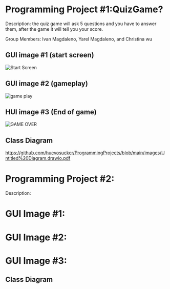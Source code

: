 # Programming Project #1:QuizGame?
Description: the quiz game will ask 5 questions and you have to answer them, after the game it will tell you your score. 

Group Members: Ivan Magdaleno, Yarel Magdaleno, and Christina wu

## GUI image #1 (start screen)

![Start Screen](https://user-images.githubusercontent.com/101122303/160923828-c9264bb0-e39b-4501-9aa9-c648c66a8d34.png)


## GUI image #2 (gameplay)

![game play](https://user-images.githubusercontent.com/101122303/160923973-b1a0a45f-0841-4779-9909-dedb48474927.png)


## HUI image #3 (End of game)
![GAME OVER](https://user-images.githubusercontent.com/101122303/160924129-cdf307d2-ec82-4a63-a0a8-413bea71c43d.png)

## Class Diagram
https://github.com/huevosucker/ProgrammingProjects/blob/main/images/Untitled%20Diagram.drawio.pdf
# Programming Project #2:
Description: 

# GUI Image #1:
# GUI Image #2:
# GUI Image #3:

## Class Diagram
